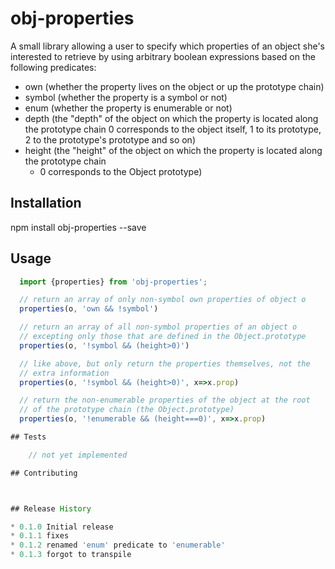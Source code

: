 obj-properties
=========

A small library allowing a user to specify which properties of an
object she's interested to retrieve by using arbitrary boolean expressions
based on the following predicates:

* own (whether the property lives on the object or up the prototype chain)
* symbol (whether the property is a symbol or not)
* enum (whether the property is enumerable or not)
* depth (the "depth" of the object on which the property is located along the prototype chain
        0 corresponds to the object itself, 1 to its prototype, 2 to the prototype's prototype
         and so on)
* height (the "height" of the object on which the property is located along the prototype chain
     - 0 corresponds to the Object prototype)

## Installation

  npm install obj-properties --save

## Usage

```javascript
  import {properties} from 'obj-properties';

  // return an array of only non-symbol own properties of object o
  properties(o, 'own && !symbol')

  // return an array of all non-symbol properties of an object o
  // excepting only those that are defined in the Object.prototype
  properties(o, '!symbol && (height>0)')

  // like above, but only return the properties themselves, not the
  // extra information
  properties(o, '!symbol && (height>0)', x=>x.prop)

  // return the non-enumerable properties of the object at the root
  // of the prototype chain (the Object.prototype)
  properties(o, '!enumerable && (height===0)', x=>x.prop)

## Tests

    // not yet implemented

## Contributing



## Release History

* 0.1.0 Initial release
* 0.1.1 fixes
* 0.1.2 renamed 'enum' predicate to 'enumerable'
* 0.1.3 forgot to transpile